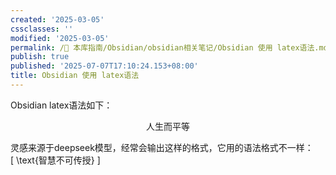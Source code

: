 ```yaml
---
created: '2025-03-05'
cssclasses: ''
modified: '2025-03-05'
permalink: /🧰 本库指南/Obsidian/obsidian相关笔记/Obsidian 使用 latex语法.md
publish: true
published: '2025-07-07T17:10:24.153+08:00'
title: Obsidian 使用 latex语法
---
```

Obsidian latex语法如下：

$$
\text{人生而平等}
$$

灵感来源于deepseek模型，经常会输出这样的格式，它用的语法格式不一样：  
[ \text{智慧不可传授} ]